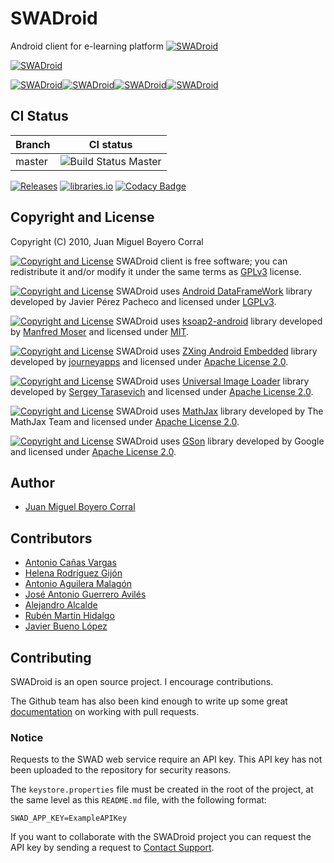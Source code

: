 SWADroid
========

Android client for e-learning platform [![SWADroid](https://openswad.org/logo/swad84x24.png)](http://openswad.org/)

[![SWADroid](http://developer.android.com/images/brand/en_generic_rgb_wo_45.png)](https://play.google.com/store/apps/details?id=es.ugr.swad.swadroid)

[![SWADroid](http://upload.wikimedia.org/wikipedia/commons/c/c8/Farm-Fresh_twitter_1.png)](http://twitter.com/SWADroid)[![SWADroid](http://upload.wikimedia.org/wikipedia/commons/4/4d/Farm-Fresh_facebook.png)](https://www.facebook.com/SWADroid)[![SWADroid](https://upload.wikimedia.org/wikipedia/commons/thumb/5/5c/Telegram_Messenger.png/35px-Telegram_Messenger.png?uselang=es)](https://telegram.me/swadroid)[![SWADroid](https://s.w.org/about/images/logos/wordpress-logo-32-blue.png)](http://swadroid.wordpress.com)

CI Status
---------

|Branch|CI status|
|------|---------|
|master|![Build Status Master](https://github.com/Amab/SWADroid/actions/workflows/android-build.yml/badge.svg?branch=master)|

[![Releases](https://img.shields.io/github/release/Amab/SWADroid.svg)](https://github.com/Amab/SWADroid/releases/latest)
[![libraries.io](https://img.shields.io/librariesio/github/Amab/SWADroid.svg)](https://libraries.io/github/Amab/SWADroid)
[![Codacy Badge](https://api.codacy.com/project/badge/Grade/41ded03ee87d4ceaaafc976a7529bcf3)](https://www.codacy.com/manual/Amab/SWADroid?utm_source=github.com&amp;utm_medium=referral&amp;utm_content=Amab/SWADroid&amp;utm_campaign=Badge_Grade)

Copyright and License
---------------------

Copyright (C) 2010, Juan Miguel Boyero Corral

[![Copyright and License](https://img.shields.io/badge/license-GPLv3-green.svg?style=flat)](http://www.gnu.org/licenses/gpl.html) SWADroid client is free software; you can redistribute it and/or modify it under the same terms as [GPLv3](http://www.gnu.org/licenses/gpl.html) license.

[![Copyright and License](https://img.shields.io/badge/license-LGPLv3-green.svg?style=flat)](http://www.gnu.org/licenses/lgpl.html) SWADroid uses [Android DataFrameWork](http://code.google.com/p/androiddataframework/) library developed by Javier Pérez Pacheco and licensed under [LGPLv3](http://www.gnu.org/licenses/lgpl.html).

[![Copyright and License](https://img.shields.io/badge/license-MIT-green.svg?style=flat)](http://www.opensource.org/licenses/mit-license.php) SWADroid uses [ksoap2-android](https://github.com/simpligility/ksoap2-android) library developed by [Manfred Moser](https://github.com/mosabua) and licensed under [MIT](http://www.opensource.org/licenses/mit-license.php).

[![Copyright and License](https://img.shields.io/badge/license-Apache%202-green.svg?style=flat)](http://www.apache.org/licenses/LICENSE-2.0) SWADroid uses [ZXing Android Embedded](https://github.com/journeyapps/zxing-android-embedded) library developed by [journeyapps](https://github.com/journeyapps) and licensed under [Apache License 2.0](http://www.apache.org/licenses/LICENSE-2.0).

[![Copyright and License](https://img.shields.io/badge/license-Apache%202-green.svg?style=flat)](http://www.apache.org/licenses/LICENSE-2.0) SWADroid uses [Universal Image Loader](https://github.com/nostra13/Android-Universal-Image-Loader) library developed by [Sergey Tarasevich](https://github.com/nostra13) and licensed under [Apache License 2.0](http://www.apache.org/licenses/LICENSE-2.0).

[![Copyright and License](https://img.shields.io/badge/license-Apache%202-green.svg?style=flat)](http://www.apache.org/licenses/LICENSE-2.0) SWADroid uses [MathJax](https://www.mathjax.org/) library developed by The MathJax Team and licensed under [Apache License 2.0](http://www.apache.org/licenses/LICENSE-2.0).

[![Copyright and License](https://img.shields.io/badge/license-Apache%202-green.svg?style=flat)](http://www.apache.org/licenses/LICENSE-2.0) SWADroid uses [GSon](https://github.com/google/gson) library developed by Google and licensed under [Apache License 2.0](http://www.apache.org/licenses/LICENSE-2.0).

Author
------

-	[Juan Miguel Boyero Corral](http://www.linkedin.com/pub/juan-miguel-boyero-corral/27/362/163)

Contributors
------------

-	[Antonio Cañas Vargas](http://www.ugr.es/~acanas/)
-	[Helena Rodríguez Gijón](http://prezi.com/user/7ofwrjzwrfsq/)
-	[Antonio Aguilera Malagón](http://www.slideshare.net/antonioaguileramalagon)
-	[José Antonio Guerrero Avilés](http://www.linkedin.com/in/antonioguerreroaviles)
-	[Alejandro Alcalde](http://elbauldelprogramador.com/)
-	[Rubén Martín Hidalgo](https://github.com/romilgildo)
-	[Javier Bueno López](https://github.com/JaviBL8)

Contributing
------------

SWADroid is an open source project. I encourage contributions.

The Github team has also been kind enough to write up some great [documentation](https://help.github.com/articles/about-pull-requests/) on working with pull requests.

### Notice

Requests to the SWAD web service require an API key. This API key has not been uploaded to the repository for security reasons.  

The `keystore.properties` file must be created in the root of the project, at the same level as this `README.md` file, with the following format:  

`SWAD_APP_KEY=ExampleAPIKey`  

If you want to collaborate with the SWADroid project you can request the API key by sending a request to [Contact Support](mailto:swadroid.gmail.com).
